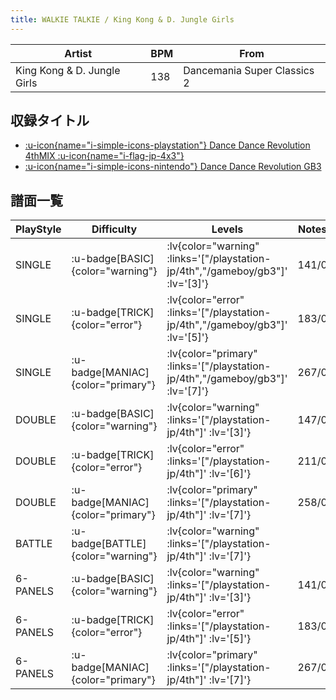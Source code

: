 ```yaml
---
title: WALKIE TALKIE / King Kong & D. Jungle Girls
---
```


|Artist|BPM|From|
|------|---|----|
|King Kong & D. Jungle Girls|138|Dancemania Super Classics 2|

## 収録タイトル

- [ :u-icon{name="i-simple-icons-playstation"} Dance Dance Revolution 4thMIX :u-icon{name="i-flag-jp-4x3"} ](/playstation-jp/4th)
- [ :u-icon{name="i-simple-icons-nintendo"} Dance Dance Revolution GB3](/gameboy/gb3)

## 譜面一覧

|PlayStyle|Difficulty|Levels|Notes|Movie|
|---------|----------|------|-----|-----|
|SINGLE| :u-badge[BASIC]{color="warning"} | :lv{color="warning" :links='["/playstation-jp/4th","/gameboy/gb3"]' :lv='[3]'} |141/0||
|SINGLE| :u-badge[TRICK]{color="error"} | :lv{color="error" :links='["/playstation-jp/4th","/gameboy/gb3"]' :lv='[5]'} |183/0||
|SINGLE| :u-badge[MANIAC]{color="primary"} | :lv{color="primary" :links='["/playstation-jp/4th","/gameboy/gb3"]' :lv='[7]'} |267/0||
|DOUBLE| :u-badge[BASIC]{color="warning"} | :lv{color="warning" :links='["/playstation-jp/4th"]' :lv='[3]'} |147/0||
|DOUBLE| :u-badge[TRICK]{color="error"} | :lv{color="error" :links='["/playstation-jp/4th"]' :lv='[6]'} |211/0||
|DOUBLE| :u-badge[MANIAC]{color="primary"} | :lv{color="primary" :links='["/playstation-jp/4th"]' :lv='[7]'} |258/0||
|BATTLE| :u-badge[BATTLE]{color="warning"} | :lv{color="warning" :links='["/playstation-jp/4th"]' :lv='[7]'} |||
|6-PANELS| :u-badge[BASIC]{color="warning"} | :lv{color="warning" :links='["/playstation-jp/4th"]' :lv='[3]'} |141/0||
|6-PANELS| :u-badge[TRICK]{color="error"} | :lv{color="error" :links='["/playstation-jp/4th"]' :lv='[5]'} |183/0||
|6-PANELS| :u-badge[MANIAC]{color="primary"} | :lv{color="primary" :links='["/playstation-jp/4th"]' :lv='[7]'} |267/0||
